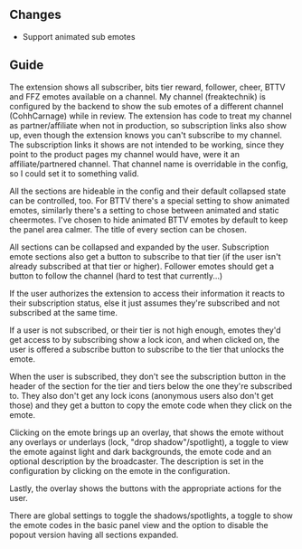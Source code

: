 ## Changes

- Support animated sub emotes

## Guide

The extension shows all subscriber, bits tier reward, follower, cheer, BTTV and FFZ emotes available on a channel. My channel (freaktechnik) is configured by the backend to show the sub emotes of a different channel (CohhCarnage) while in review. The extension has code to treat my channel as partner/affiliate when not in production, so subscription links also show up, even though the extension knows you can't subscribe to my channel. The subscription links it shows are not intended to be working, since they point to the product pages my channel would have, were it an affiliate/partnered channel. That channel name is overridable in the config, so I could set it to something valid.

All the sections are hideable in the config and their default collapsed state can be controlled, too. For BTTV there's a special setting to show animated emotes, similarly there's a setting to chose between animated and static cheermotes. I've chosen to hide animated BTTV emotes by default to keep the panel area calmer. The title of every section can be chosen.

All sections can be collapsed and expanded by the user. Subscription emote sections also get a button to subscribe to that tier (if the user isn't already subscribed at that tier or higher). Follower emotes should get a button to follow the channel (hard to test that currently...)

If the user authorizes the extension to access their information it reacts to their subscription status, else it just assumes they're subscribed and not subscribed at the same time.

If a user is not subscribed, or their tier is not high enough, emotes they'd get access to by subscribing show a lock icon, and when clicked on, the user is offered a subscribe button to subscribe to the tier that unlocks the emote.

When the user is subscribed, they don't see the subscription button in the header of the section for the tier and tiers below the one they're subscribed to. They also don't get any lock icons (anonymous users also don't get those) and they get a button to copy the emote code when they click on the emote.

Clicking on the emote brings up an overlay, that shows the emote without any overlays or underlays (lock, "drop shadow"/spotlight), a toggle to view the emote against light and dark backgrounds, the emote code and an optional description by the broadcaster. The description is set in the configuration by clicking on the emote in the configuration.

Lastly, the overlay shows the buttons with the appropriate actions for the user.

There are global settings to toggle the shadows/spotlights, a toggle to show the emote codes in the basic panel view and the option to disable the popout version having all sections expanded.
